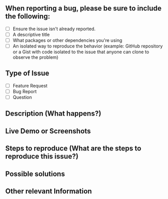 <!-- Thanks for reporting an issue! Please make sure you click the link below to view the issue guidelines, then fill out the blanks below. -->

## When reporting a bug, please be sure to include the following:

<!-- - [ ] Read the [contributing guidelines](CONTRIBUTING.md). -->
- [ ] Ensure the issue isn't already reported.
- [ ] A descriptive title
- [ ] What packages or other dependencies you're using
- [ ] An isolated way to reproduce the behavior (example: GitHub repository or a Gist with code isolated to the issue that anyone can clone to observe the problem)

## Type of Issue

- [ ] Feature Request
- [ ] Bug Report
- [ ] Question

## Description (What happens?)

<!--
If this is a feature request, explain why it should be added. Specific use-cases are best.
For bug reports, please provide as much relevant info as possible.
Expect and Current behavior also are good to include
-->

## Live Demo or Screenshots

<!--
If you are able to illustrate the bug or feature request with an example, please provide a sample application via one of the following means:

A sample application via GitHub
StackBlitz (https://stackblitz.com)
Plunker (http://plnkr.co/edit/cpeRJs?p=preview)
 -->

## Steps to reproduce (What are the steps to reproduce this issue?)

<!--
Include specific tasks in the order they need to be done in. Include links to specific lines of code where the task should happen at.
1. ...
2. ...
3. ...
 -->

## Possible solutions

<!-- Do your best here. Suggest a solution for this problem -->

## Other relevant Information

<!-- List any other information that is relevant to your issue. Stack traces, related issues, suggestions on how to fix, Stack Overflow links, forum links, etc. -->
